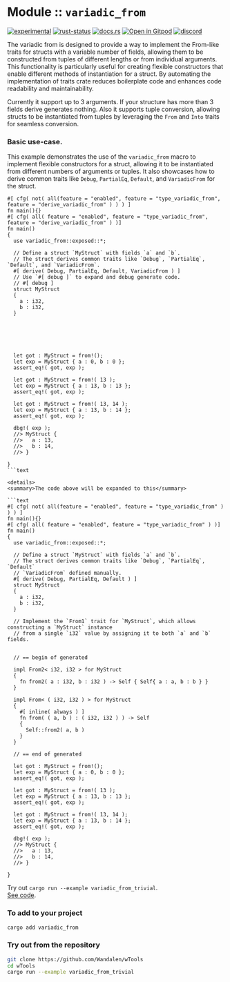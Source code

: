 # Module :: `variadic_from`

<!--{ generate.module_header.start() }-->
 [![experimental](https://raster.shields.io/static/v1?label=&message=experimental&color=orange)](https://github.com/emersion/stability-badges#experimental) [![rust-status](https://github.com/Wandalen/wTools/actions/workflows/module_variadic_from_push.yml/badge.svg)](https://github.com/Wandalen/wTools/actions/workflows/module_variadic_from_push.yml) [![docs.rs](https://img.shields.io/docsrs/variadic_from?color=e3e8f0&logo=docs.rs)](https://docs.rs/variadic_from) [![Open in Gitpod](https://raster.shields.io/static/v1?label=try&message=online&color=eee&logo=gitpod&logoColor=eee)](https://gitpod.io/#RUN_PATH=.,SAMPLE_FILE=module%2Fcore%2Fvariadic_from%2Fexamples%2Fvariadic_from_trivial.rs,RUN_POSTFIX=--example%20module%2Fcore%2Fvariadic_from%2Fexamples%2Fvariadic_from_trivial.rs/https://github.com/Wandalen/wTools) [![discord](https://img.shields.io/discord/872391416519737405?color=eee&logo=discord&logoColor=eee&label=ask)](https://discord.gg/m3YfbXpUUY)
<!--{ generate.module_header.end }-->

The variadic from is designed to provide a way to implement the From-like traits for structs with a variable number of fields, allowing them to be constructed from tuples of different lengths or from individual arguments. This functionality is particularly useful for creating flexible constructors that enable different methods of instantiation for a struct. By automating the implementation of traits crate reduces boilerplate code and enhances code readability and maintainability.

Currently it support up to 3 arguments. If your structure has more than 3 fields derive generates nothing. Also it supports tuple conversion, allowing structs to be instantiated from tuples by leveraging the `From` and `Into` traits for seamless conversion.

### Basic use-case.

<!-- qqq : for Petro : make this generator working -->
<!--{ example.use{ code : "variadic_from_trivial", hidden_code : "variadic_from_expanded", link : true, try_out : true } }-->
<!--{ example.use.end }-->

This example demonstrates the use of the `variadic_from` macro to implement flexible
constructors for a struct, allowing it to be instantiated from different numbers of
arguments or tuples. It also showcases how to derive common traits like `Debug`,
`PartialEq`, `Default`, and `VariadicFrom` for the struct.

```text
#[ cfg( not( all(feature = "enabled", feature = "type_variadic_from", feature = "derive_variadic_from" ) ) ) ]
fn main(){}
#[ cfg( all( feature = "enabled", feature = "type_variadic_from", feature = "derive_variadic_from" ) )]
fn main()
{
  use variadic_from::exposed::*;

  // Define a struct `MyStruct` with fields `a` and `b`.
  // The struct derives common traits like `Debug`, `PartialEq`, `Default`, and `VariadicFrom`.
  #[ derive( Debug, PartialEq, Default, VariadicFrom ) ]
  // Use `#[ debug ]` to expand and debug generate code.
  // #[ debug ]
  struct MyStruct
  {
    a : i32,
    b : i32,
  }

  
  

  

  let got : MyStruct = from!();
  let exp = MyStruct { a : 0, b : 0 };
  assert_eq!( got, exp );

  let got : MyStruct = from!( 13 );
  let exp = MyStruct { a : 13, b : 13 };
  assert_eq!( got, exp );

  let got : MyStruct = from!( 13, 14 );
  let exp = MyStruct { a : 13, b : 14 };
  assert_eq!( got, exp );

  dbg!( exp );
  //> MyStruct {
  //>   a : 13,
  //>   b : 14,
  //> }

}
```text

<details>
<summary>The code above will be expanded to this</summary>

```text
#[ cfg( not( all(feature = "enabled", feature = "type_variadic_from" ) ) ) ]
fn main(){}
#[ cfg( all( feature = "enabled", feature = "type_variadic_from" ) )]
fn main()
{
  use variadic_from::exposed::*;

  // Define a struct `MyStruct` with fields `a` and `b`.
  // The struct derives common traits like `Debug`, `PartialEq`, `Default`
  // `VariadicFrom` defined manually.
  #[ derive( Debug, PartialEq, Default ) ]
  struct MyStruct
  {
    a : i32,
    b : i32,
  }

  // Implement the `From1` trait for `MyStruct`, which allows constructing a `MyStruct` instance
  // from a single `i32` value by assigning it to both `a` and `b` fields.
  

  // == begin of generated

  impl From2< i32, i32 > for MyStruct
  {
    fn from2( a : i32, b : i32 ) -> Self { Self{ a : a, b : b } }
  }

  impl From< ( i32, i32 ) > for MyStruct
  {
    #[ inline( always ) ]
    fn from( ( a, b ) : ( i32, i32 ) ) -> Self
    {
      Self::from2( a, b )
    }
  }

  // == end of generated

  let got : MyStruct = from!();
  let exp = MyStruct { a : 0, b : 0 };
  assert_eq!( got, exp );

  let got : MyStruct = from!( 13 );
  let exp = MyStruct { a : 13, b : 13 };
  assert_eq!( got, exp );

  let got : MyStruct = from!( 13, 14 );
  let exp = MyStruct { a : 13, b : 14 };
  assert_eq!( got, exp );

  dbg!( exp );
  //> MyStruct {
  //>   a : 13,
  //>   b : 14,
  //> }

}
```

</details>

Try out `cargo run --example variadic_from_trivial`.
<br/>
[See code](./examples/variadic_from_trivial.rs).

### To add to your project

```sh
cargo add variadic_from
```

### Try out from the repository

```sh
git clone https://github.com/Wandalen/wTools
cd wTools
cargo run --example variadic_from_trivial
